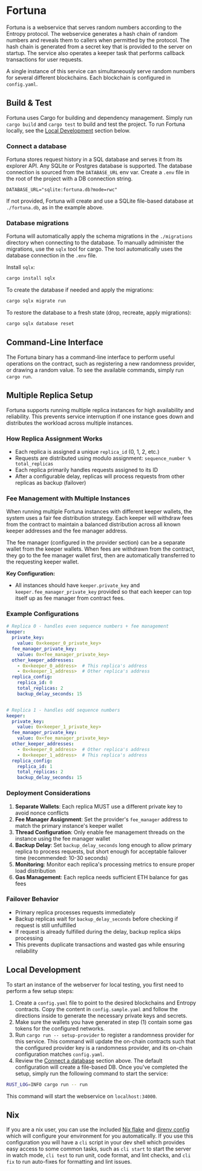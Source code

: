 # Fortuna

Fortuna is a webservice that serves random numbers according to the Entropy protocol.
The webservice generates a hash chain of random numbers and reveals them to callers when permitted by the protocol.
The hash chain is generated from a secret key that is provided to the server on startup.
The service also operates a keeper task that performs callback transactions for user requests.

A single instance of this service can simultaneously serve random numbers for several different blockchains.
Each blockchain is configured in `config.yaml`.

## Build & Test

Fortuna uses Cargo for building and dependency management.
Simply run `cargo build` and `cargo test` to build and test the project.
To run Fortuna locally, see the [Local Development](#local-development) section below.

### Connect a database
Fortuna stores request history in a SQL database and serves it from its explorer API.
Any SQLite or Postgres database is supported. The database connection is sourced from the `DATABASE_URL` env var.
Create a `.env` file in the root of the project with a DB connection string.
```
DATABASE_URL="sqlite:fortuna.db?mode=rwc"
```
If not provided, Fortuna will create and use a SQLite file-based database at `./fortuna.db`, as in the example above.

### Database migrations
Fortuna will automatically apply the schema migrations in the `./migrations` directory when connecting to the database.
To manually administer the migrations, use the `sqlx` tool for cargo. The tool automatically uses the
database connection in the `.env` file.

Install `sqlx`:
```bash
cargo install sqlx
```

To create the database if needed and apply the migrations:
```bash
cargo sqlx migrate run
```

To restore the database to a fresh state (drop, recreate, apply migrations):
```bash
cargo sqlx database reset
```

## Command-Line Interface

The Fortuna binary has a command-line interface to perform useful operations on the contract, such as
registering a new randomness provider, or drawing a random value. To see the available commands, simply run `cargo run`.

## Multiple Replica Setup

Fortuna supports running multiple replica instances for high availability and reliability. This prevents service interruption if one instance goes down and distributes the workload across multiple instances.

### How Replica Assignment Works

- Each replica is assigned a unique `replica_id` (0, 1, 2, etc.)
- Requests are distributed using modulo assignment: `sequence_number % total_replicas`
- Each replica primarily handles requests assigned to its ID
- After a configurable delay, replicas will process requests from other replicas as backup (failover)

### Fee Management with Multiple Instances

When running multiple Fortuna instances with different keeper wallets, the system uses a fair fee distribution strategy. Each keeper will withdraw fees from the contract to maintain a balanced distribution across all known keeper addresses and the fee manager address.

The fee manager (configured in the provider section) can be a separate wallet from the keeper wallets. When fees are withdrawn from the contract, they go to the fee manager wallet first, then are automatically transferred to the requesting keeper wallet.

**Key Configuration:**
- All instances should have `keeper.private_key` and `keeper.fee_manager_private_key` provided so that each keeper can top itself up as fee manager from contract fees.

### Example Configurations

```yaml
# Replica 0 - handles even sequence numbers + fee management
keeper:
  private_key:
    value: 0x<keeper_0_private_key>
  fee_manager_private_key:
    value: 0x<fee_manager_private_key>
  other_keeper_addresses:
    - 0x<keeper_0_address>  # This replica's address
    - 0x<keeper_1_address>  # Other replica's address
  replica_config:
    replica_id: 0
    total_replicas: 2
    backup_delay_seconds: 15


# Replica 1 - handles odd sequence numbers
keeper:
  private_key:
    value: 0x<keeper_1_private_key>
  fee_manager_private_key:
    value: 0x<fee_manager_private_key>
  other_keeper_addresses:
    - 0x<keeper_0_address>  # Other replica's address
    - 0x<keeper_1_address>  # This replica's address
  replica_config:
    replica_id: 1
    total_replicas: 2
    backup_delay_seconds: 15

```

### Deployment Considerations

1. **Separate Wallets**: Each replica MUST use a different private key to avoid nonce conflicts
2. **Fee Manager Assignment**: Set the provider's `fee_manager` address to match the primary instance's keeper wallet
3. **Thread Configuration**: Only enable fee management threads on the instance using the fee manager wallet
4. **Backup Delay**: Set `backup_delay_seconds` long enough to allow primary replica to process requests, but short enough for acceptable failover time (recommended: 10-30 seconds)
5. **Monitoring**: Monitor each replica's processing metrics to ensure proper load distribution
6. **Gas Management**: Each replica needs sufficient ETH balance for gas fees

### Failover Behavior

- Primary replica processes requests immediately
- Backup replicas wait for `backup_delay_seconds` before checking if request is still unfulfilled
- If request is already fulfilled during the delay, backup replica skips processing
- This prevents duplicate transactions and wasted gas while ensuring reliability

## Local Development

To start an instance of the webserver for local testing, you first need to perform a few setup steps:

1. Create a `config.yaml` file to point to the desired blockchains and Entropy contracts. Copy the content in `config.sample.yaml` and follow the directions inside to generate the necessary private keys and secrets.
1. Make sure the wallets you have generated in step (1) contain some gas tokens for the configured networks.
1. Run `cargo run -- setup-provider` to register a randomness provider for this service. This command
   will update the on-chain contracts such that the configured provider key is a randomness provider,
   and its on-chain configuration matches `config.yaml`.
1. Review the [Connect a database](#connect-a-database) section above. The default configuration will create a file-based DB.
Once you've completed the setup, simply run the following command to start the service:

```bash
RUST_LOG=INFO cargo run -- run
```

This command will start the webservice on `localhost:34000`.

## Nix

If you are a nix user, you can use the included [Nix flake](./flake.nix) and
[direnv config](./envrc) which will configure your environment for you
automatically.  If you use this configuration you will have a `cli` script in
your dev shell which provides easy access to some common tasks, such as `cli
start` to start the server in watch mode, `cli test` to run unit, code format,
and lint checks, and `cli fix` to run auto-fixes for formatting and lint issues.
